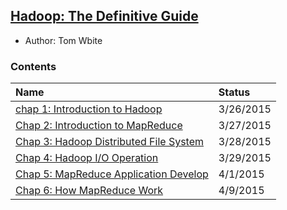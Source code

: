 ## [Hadoop: The Definitive Guide](http://www.amazon.com/Hadoop-Definitive-Guide-Tom-White/dp/1449311520)

- Author: Tom Wbite

### Contents

|Name| Status|
|:---|:---|
|[chap 1: Introduction to Hadoop](./file/chap1.md)| 3/26/2015|
|[Chap 2: Introduction to MapReduce](./file/chap2.md)| 3/27/2015|
|[Chap 3: Hadoop Distributed File System](./file/chap3.md)| 3/28/2015|
|[Chap 4: Hadoop I/O Operation](./file/chap4.md)|3/29/2015|
|[Chap 5: MapReduce Application Develop](./file/chap5.md)| 4/1/2015|
|[Chap 6: How MapReduce Work](file/chap6.md)|4/9/2015|
